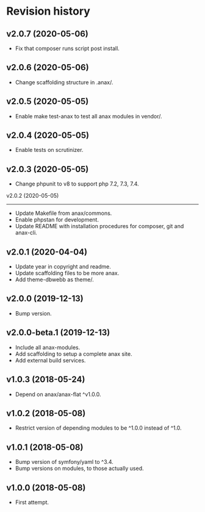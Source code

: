 Revision history
=================================



v2.0.7 (2020-05-06)
---------------------------------

* Fix that composer runs script post install.



v2.0.6 (2020-05-06)
---------------------------------

* Change scaffolding structure in .anax/.



v2.0.5 (2020-05-05)
---------------------------------

* Enable make test-anax to test all anax modules in vendor/.



v2.0.4 (2020-05-05)
---------------------------------

* Enable tests on scrutinizer.



v2.0.3 (2020-05-05)
---------------------------------

* Change phpunit to v8 to support php 7.2, 7.3, 7.4.



v2.0.2 (2020-05-05)

---------------------------------

* Update Makefile from anax/commons.
* Enable phpstan for development.
* Update README with installation procedures for composer, git and anax-cli.



v2.0.1 (2020-04-04)
---------------------------------

* Update year in copyright and readme.
* Update scaffolding files to be more anax.
* Add theme-dbwebb as theme/.



v2.0.0 (2019-12-13)
---------------------------------

* Bump version.



v2.0.0-beta.1 (2019-12-13)
---------------------------------

* Include all anax-modules.
* Add scaffolding to setup a complete anax site.
* Add external build services.



v1.0.3 (2018-05-24)
---------------------------------

* Depend on anax/anax-flat ^v1.0.0.



v1.0.2 (2018-05-08)
---------------------------------

* Restrict version of depending modules to be ^1.0.0 instead of ^1.0.


v1.0.1 (2018-05-08)
---------------------------------

* Bump version of symfony/yaml to ^3.4.
* Bump versions on modules, to those actually used.



v1.0.0 (2018-05-08)
---------------------------------

* First attempt.
